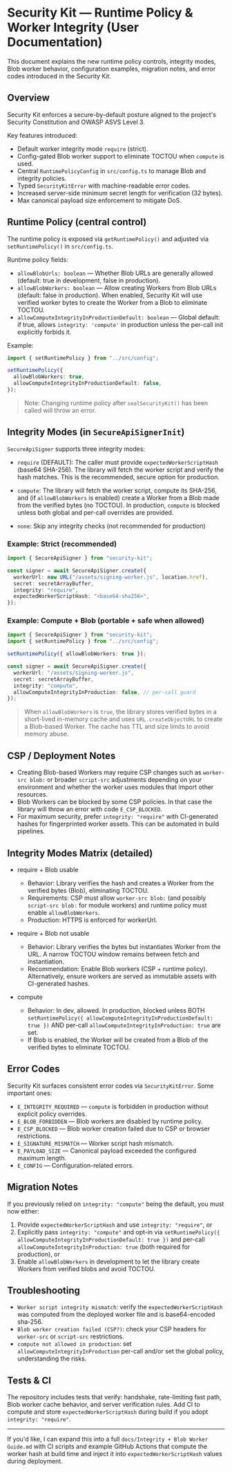 # Security Kit — Runtime Policy & Worker Integrity (User Documentation)

This document explains the new runtime policy controls, integrity modes, Blob worker behavior, configuration examples, migration notes, and error codes introduced in the Security Kit.

## Overview

Security Kit enforces a secure-by-default posture aligned to the project's Security Constitution and OWASP ASVS Level 3.

Key features introduced:

- Default worker integrity mode `require` (strict).
- Config-gated Blob worker support to eliminate TOCTOU when `compute` is used.
- Central `RuntimePolicyConfig` in `src/config.ts` to manage Blob and integrity policies.
- Typed `SecurityKitError` with machine-readable error codes.
- Increased server-side minimum secret length for verification (32 bytes).
- Max canonical payload size enforcement to mitigate DoS.

## Runtime Policy (central control)

The runtime policy is exposed via `getRuntimePolicy()` and adjusted via `setRuntimePolicy()` in `src/config.ts`.

Runtime policy fields:

- `allowBlobUrls: boolean` — Whether Blob URLs are generally allowed (default: true in development, false in production).
- `allowBlobWorkers: boolean` — Allow creating Workers from Blob URLs (default: false in production). When enabled, Security Kit will use verified worker bytes to create the Worker from a Blob to eliminate TOCTOU.
- `allowComputeIntegrityInProductionDefault: boolean` — Global default: if true, allows `integrity: 'compute'` in production unless the per-call init explicitly forbids it.

Example:

```ts
import { setRuntimePolicy } from "../src/config";

setRuntimePolicy({
  allowBlobWorkers: true,
  allowComputeIntegrityInProductionDefault: false,
});
```

> Note: Changing runtime policy after `sealSecurityKit()` has been called will throw an error.

## Integrity Modes (in `SecureApiSignerInit`)

`SecureApiSigner` supports three integrity modes:

- `require` (DEFAULT): The caller must provide `expectedWorkerScriptHash` (base64 SHA-256). The library will fetch the worker script and verify the hash matches. This is the recommended, secure option for production.

- `compute`: The library will fetch the worker script, compute its SHA-256, and (if `allowBlobWorkers` is enabled) create a Worker from a Blob made from the verified bytes (no TOCTOU). In production, `compute` is blocked unless both global and per-call overrides are provided.

- `none`: Skip any integrity checks (not recommended for production)

### Example: Strict (recommended)

```ts
import { SecureApiSigner } from "security-kit";

const signer = await SecureApiSigner.create({
  workerUrl: new URL("/assets/signing-worker.js", location.href),
  secret: secretArrayBuffer,
  integrity: "require",
  expectedWorkerScriptHash: "<base64-sha256>",
});
```

### Example: Compute + Blob (portable + safe when allowed)

```ts
import { SecureApiSigner } from "security-kit";
import { setRuntimePolicy } from "../src/config";

setRuntimePolicy({ allowBlobWorkers: true });

const signer = await SecureApiSigner.create({
  workerUrl: "/assets/signing-worker.js",
  secret: secretArrayBuffer,
  integrity: "compute",
  allowComputeIntegrityInProduction: false, // per-call guard
});
```

> When `allowBlobWorkers` is `true`, the library stores verified bytes in a short-lived in-memory cache and uses `URL.createObjectURL` to create a Blob-based Worker. The cache has TTL and size limits to avoid memory abuse.

## CSP / Deployment Notes

- Creating Blob-based Workers may require CSP changes such as `worker-src blob:` or broader `script-src` adjustments depending on your environment and whether the worker uses modules that import other resources.
- Blob Workers can be blocked by some CSP policies. In that case the library will throw an error with code `E_CSP_BLOCKED`.
- For maximum security, prefer `integrity: "require"` with CI-generated hashes for fingerprinted worker assets. This can be automated in build pipelines.

## Integrity Modes Matrix (detailed)

- require + Blob usable
  - Behavior: Library verifies the hash and creates a Worker from the verified bytes (Blob), eliminating TOCTOU.
  - Requirements: CSP must allow `worker-src blob:` (and possibly `script-src blob:` for module workers) and runtime policy must enable `allowBlobWorkers`.
  - Production: HTTPS is enforced for workerUrl.

- require + Blob not usable
  - Behavior: Library verifies the bytes but instantiates Worker from the URL. A narrow TOCTOU window remains between fetch and instantiation.
  - Recommendation: Enable Blob workers (CSP + runtime policy). Alternatively, ensure workers are served as immutable assets with CI-generated hashes.

- compute
  - Behavior: In dev, allowed. In production, blocked unless BOTH `setRuntimePolicy({ allowComputeIntegrityInProductionDefault: true })` AND per-call `allowComputeIntegrityInProduction: true` are set.
  - If Blob is enabled, the Worker will be created from a Blob of the verified bytes to eliminate TOCTOU.

## Error Codes

Security Kit surfaces consistent error codes via `SecurityKitError`. Some important ones:

- `E_INTEGRITY_REQUIRED` — `compute` is forbidden in production without explicit policy overrides.
- `E_BLOB_FORBIDDEN` — Blob workers are disabled by runtime policy.
- `E_CSP_BLOCKED` — Blob worker creation failed due to CSP or browser restrictions.
- `E_SIGNATURE_MISMATCH` — Worker script hash mismatch.
- `E_PAYLOAD_SIZE` — Canonical payload exceeded the configured maximum length.
- `E_CONFIG` — Configuration-related errors.

## Migration Notes

If you previously relied on `integrity: "compute"` being the default, you must now either:

1. Provide `expectedWorkerScriptHash` and use `integrity: "require"`, or
2. Explicitly pass `integrity: "compute"` and opt-in via `setRuntimePolicy({ allowComputeIntegrityInProductionDefault: true })` and per-call `allowComputeIntegrityInProduction: true` (both required for production), or
3. Enable `allowBlobWorkers` in development to let the library create Workers from verified blobs and avoid TOCTOU.

## Troubleshooting

- `Worker script integrity mismatch`: verify the `expectedWorkerScriptHash` was computed from the deployed worker file and is base64-encoded sha-256.
- `Blob worker creation failed (CSP?)`: check your CSP headers for `worker-src` or `script-src` restrictions.
- `compute not allowed in production`: set `allowComputeIntegrityInProduction` per-call and/or set the global policy, understanding the risks.

## Tests & CI

The repository includes tests that verify: handshake, rate-limiting fast path, Blob worker cache behavior, and server verification rules. Add CI to compute and store `expectedWorkerScriptHash` during build if you adopt `integrity: "require"`.

---

If you'd like, I can expand this into a full `docs/Integrity + Blob Worker Guide.md` with CI scripts and example GitHub Actions that compute the worker hash at build time and inject it into `expectedWorkerScriptHash` values during deployment.
